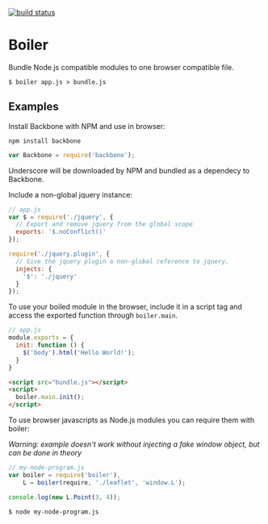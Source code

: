 [![build status](https://secure.travis-ci.org/icetan/boiler.png)](http://travis-ci.org/icetan/boiler)
# Boiler
Bundle Node.js compatible modules to one browser compatible file.

    $ boiler app.js > bundle.js

## Examples

Install Backbone with NPM and use in browser:

    npm install backbone

```javascript
var Backbone = require('backbone');
```

Underscore will be downloaded by NPM and bundled as a dependecy to Backbone.

Include a non-global jquery instance:

```javascript
// app.js
var $ = require('./jquery', {
  // Export and remove jquery from the global scope
  exports: '$.noConflict()'
});

require('./jquery.plugin', {
  // Give the jquery plugin a non-global reference to jquery.
  injects: {
    '$': './jquery'
  }
});
```

To use your boiled module in the browser, include it in a script tag and access
the exported function through ```boiler.main```.

```javascript
// app.js
module.exports = {
  init: function () {
    $('body').html('Hello World!');
  }
}
```

```html
<script src="bundle.js"></script>
<script>
  boiler.main.init();
</script>
````

To use browser javascripts as Node.js modules you can require them with boiler:

*Warning: example doesn't work without injecting a fake window object, but can
be done in theory*

```javascript
// my-node-program.js
var boiler = require('boiler'),
    L = boiler(require, './leaflet', 'window.L');

console.log(new L.Point(3, 4));
```

    $ node my-node-program.js